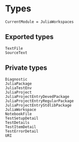 # Types

```@meta
CurrentModule = JuliaWorkspaces
```

## Exported types
```@docs
TextFile
SourceText
```

## Private types
```@docs
Diagnostic
JuliaPackage
JuliaTestEnv
JuliaProject
JuliaProjectEntryDevedPackage
JuliaProjectEntryRegularPackage
JuliaProjectEntryStdlibPackage
JuliaWorkspace
NotebookFile
TestSetupDetail
TestDetails
TestItemDetail
TestErrorDetail
URI
```
